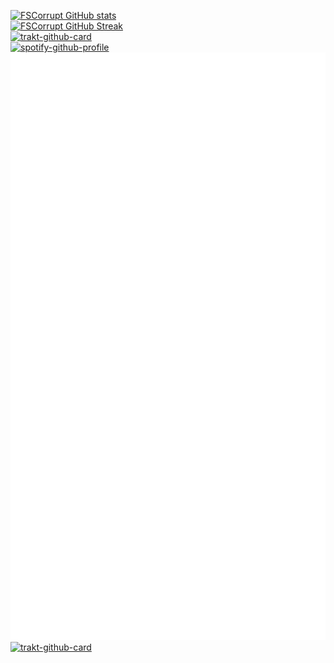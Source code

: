 [![FSCorrupt GitHub stats](https://github-readme-stats.vercel.app/api?username=fscorrupt&show_icons=true&theme=tokyonight&hide_border=true&disable_animations=true)](https://github.com/anuraghazra/github-readme-stats)
<br>
[![FSCorrupt GitHub Streak](https://github-readme-streak-stats.herokuapp.com?user=fscorrupt&theme=solarized-dark&hide_border=true&date_format=j%20M%5B%20Y%5D)](https://git.io/streak-stats)
<br>
[![trakt-github-card](https://trakt-github-card.vercel.app/card?username=fs-corrupt&mode=watch&theme=dark)](https://github.com/pablouser1/trakt-github-card)
<br>
[![spotify-github-profile](https://spotify-github-profile.vercel.app/api/view?uid=ihe9gqlk9zkk72y3vxahtmao3&cover_image=false&theme=default)](https://spotify-github-profile.vercel.app/api/view?uid=ihe9gqlk9zkk72y3vxahtmao3&redirect=true)
<br>
![FSCorrupt metrics](./github-metrics.svg)
<br>
[![trakt-github-card](https://trakt-github-card.vercel.app/card?username=fs-corrupt&mode=stats&theme=dark)](https://github.com/pablouser1/trakt-github-card)

